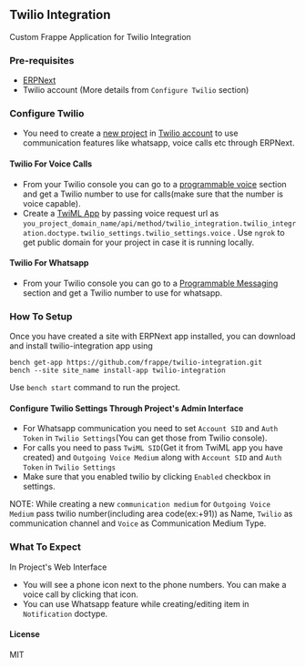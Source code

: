 ## Twilio Integration

Custom Frappe Application for Twilio Integration

### Pre-requisites
- [ERPNext](https://docs.erpnext.com/docs/user/manual/en/introduction/getting-started-with-erpnext#4-install-erpnext-on-your-unixlinuxmac-machine
)
- Twilio account (More details from `Configure Twilio` section)

### Configure Twilio
* You need to create a [new project](https://www.twilio.com/console/projects/create)  in [Twilio account](https://www.twilio.com/) to use communication features like whatsapp, voice calls etc through ERPNext.

#### Twilio For Voice Calls
* From your Twilio console you can go to a [programmable voice](https://www.twilio.com/console/voice/dashboard) section and get a Twilio number to use for calls(make sure that the number is voice capable).
* Create a [TwiML App](https://www.twilio.com/console/voice/twiml/apps/create) by passing voice request url as `you_project_domain_name/api/method/twilio_integration.twilio_integration.doctype.twilio_settings.twilio_settings.voice` . Use `ngrok` to get  public domain for your project in case it is running locally.

#### Twilio For Whatsapp
* From your Twilio console you can go to a [Programmable Messaging](https://www.twilio.com/console/sms/dashboard) section and get a Twilio number to use for whatsapp.


### How To Setup
Once you have created a site with ERPNext app installed, you can download and install twilio-integration app using

```
bench get-app https://github.com/frappe/twilio-integration.git
bench --site site_name install-app twilio-integration
```

Use `bench start` command to run the project.

#### Configure Twilio Settings Through Project's Admin Interface
* For Whatsapp communication you need to set `Account SID` and `Auth Token` in `Twilio Settings`(You can get those from Twilio console).
* For calls you need to pass `TwiML SID`(Get it from TwiML app you have created) and `Outgoing Voice Medium` along with `Account SID` and `Auth Token` in `Twilio Settings`
* Make sure that you enabled twilio by clicking `Enabled` checkbox in settings.

NOTE: While creating a new `communication medium` for `Outgoing Voice Medium` pass twilio number(including area code(ex:+91)) as Name, `Twilio` as communication channel and `Voice` as Communication Medium Type.

### What To Expect
 In Project's Web Interface

- You will see a phone icon next to the phone numbers. You can make a voice call by clicking that icon.
- You can use Whatsapp feature while creating/editing item in `Notification` doctype.

#### License

MIT

